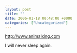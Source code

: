 ```yaml
---
layout: post
title: ""
date: 2006-01-18 00:48:00 +0000
categories: ["Uncategorized"]
---
```


http://www.animalxing.com

I will never sleep again.